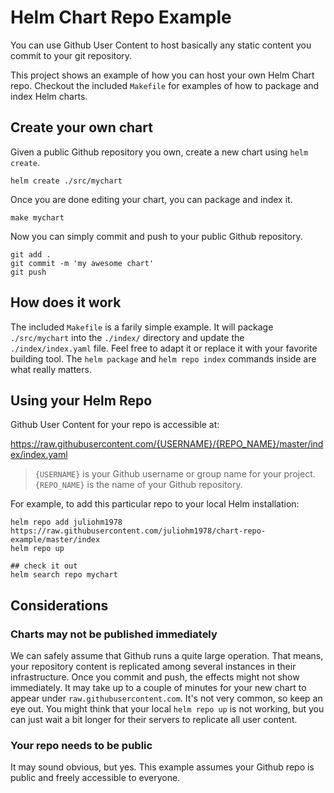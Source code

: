 # Helm Chart Repo Example

You can use Github User Content to host basically any static content you commit to your git repository.

This project shows an example of how you can host your own Helm Chart repo. Checkout the included `Makefile` for examples of how to package and index Helm charts.

## Create your own chart

Given a public Github repository you own, create a new chart using `helm create`.

```shell
helm create ./src/mychart
```

Once you are done editing your chart, you can package and index it.

```shell
make mychart
```

Now you can simply commit and push to your public Github repository.

```shell
git add .
git commit -m 'my awesome chart'
git push
```

## How does it work

The included `Makefile` is a farily simple example. It will package `./src/mychart` into the `./index/` directory and update the `./index/index.yaml` file. Feel free to adapt it or replace it with your favorite building tool. The `helm package` and `helm repo index` commands inside are what really matters.

## Using your Helm Repo

Github User Content for your repo is accessible at:

<https://raw.githubusercontent.com/{USERNAME}/{REPO_NAME}/master/index/index.yaml>

> `{USERNAME}` is your Github username or group name for your project.
> `{REPO_NAME}` is the name of your Github repository.

For example, to add this particular repo to your local Helm installation:

```shell
helm repo add juliohm1978 https://raw.githubusercontent.com/juliohm1978/chart-repo-example/master/index
helm repo up

## check it out
helm search repo mychart
```

## Considerations

### Charts may not be published immediately

We can safely assume that Github runs a quite large operation. That means, your repository content is replicated among several instances in their infrastructure. Once you commit and push, the effects might not show immediately. It may take up to a couple of minutes for your new chart to appear under `raw.githubusercontent.com`. It's not very common, so keep an eye out. You might think that your local `helm repo up` is not working, but you can just wait a bit longer for their servers to replicate all user content.

### Your repo needs to be public

It may sound obvious, but yes. This example assumes your Github repo is public and freely accessible to everyone.
